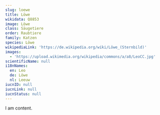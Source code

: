 ```yaml
---
slug: loewe
title: Löwe
wikidata: Q8853
image: Löwe
class: Säugetiere
order: Raubtiere
family: Katzen
species: Löwe
wikipediaLink: 'https://de.wikipedia.org/wiki/Löwe_(Sternbild)'
images:
  - 'https://upload.wikimedia.org/wikipedia/commons/a/a8/LeoCC.jpg'
scientificName: null
i18nNames:
  en: Leo
  de: Löwe
  nl: Leeuw
iucnID: null
iucnLink: null
iucnStatus: null
---
```


I am content.
